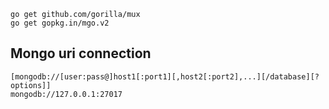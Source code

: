 ```
go get github.com/gorilla/mux
go get gopkg.in/mgo.v2
```

## Mongo uri connection

```
[mongodb://[user:pass@]host1[:port1][,host2[:port2],...][/database][?options]]
mongodb://127.0.0.1:27017
```
